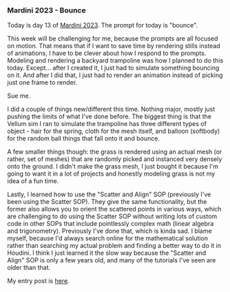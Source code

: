### Mardini 2023 - Bounce

Today is day 13 of [Mardini 2023][mardini-2023]. The prompt for today is "bounce".

This week will be challenging for me, because the prompts are all focused on motion.
That means that if I want to save time by rendering stills instead of animations,
I have to be clever about how I respond to the prompts. Modeling and rendering
a backyard trampoline was how I planned to do this today. Except... after I created
it, I just had to simulate something bouncing on it. And after I did that, I just
had to render an animation instead of picking just one frame to render.

Sue me.

I did a couple of things new/different this time. Nothing major, mostly just pushing
the limits of what I've done before. The biggest thing is that the Vellum sim I ran
to simulate the trampoline has three different types of object - hair for the spring,
cloth for the mesh itself, and balloon (softbody) for the random ball things that
fall onto it and bounce.

A few smaller things though: the grass is rendered using an actual mesh (or rather,
set of meshes) that are randomly picked and instanced very densely onto the ground.
I didn't make the grass mesh, I just bought it because I'm going to want it in a
lot of projects and honestly modeling grass is not my idea of a fun time.

Lastly, I learned how to use the "Scatter and Align" SOP (previously I've been using
the Scatter SOP). They give the same functionality, but the former also allows you
to orient the scattered points in various ways, which are challenging to do using
the Scatter SOP without writing lots of custom code in other SOPs that include
pointlessly complex math (linear algebra and trigonometry). Previously I've done that,
which is kinda sad. I blame myself, because I'd always search online for the
mathematical solution rather than searching my actual problem and finding a better
way to do it in Houdini. I think I just learned it the slow way because the "Scatter
and Align" SOP is only a few years old, and many of the tutorials I've seen are older
than that.

My entry post is [here][entry-post].

[mardini-2023]: https://www.sidefx.com/community-main-menu/contests-jams/mardini-2023/
[entry-post]: https://www.sidefx.com/forum/topic/89312/?page=2#post-386876
